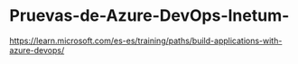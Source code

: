 # Pruevas-de-Azure-DevOps-Inetum-
https://learn.microsoft.com/es-es/training/paths/build-applications-with-azure-devops/ 
